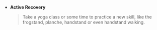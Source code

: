 - **Active Recovery**

  > Take a yoga class or some time to practice a new skill, like the frogstand, planche, handstand or even handstand walking.

